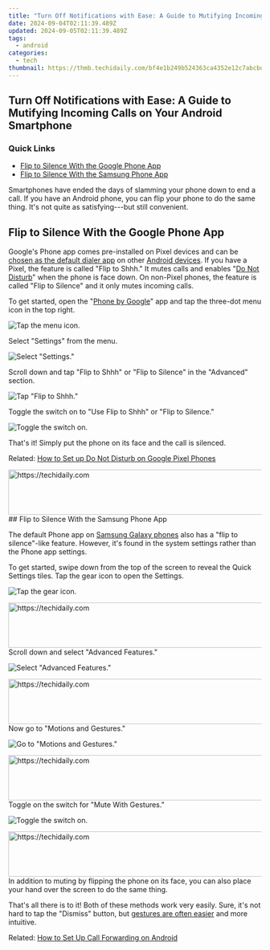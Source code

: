 ```yaml
---
title: "Turn Off Notifications with Ease: A Guide to Mutifying Incoming Calls on Your Android Smartphone"
date: 2024-09-04T02:11:39.489Z
updated: 2024-09-05T02:11:39.489Z
tags:
  - android
categories:
  - tech
thumbnail: https://thmb.techidaily.com/bf4e1b249b524363ca4352e12c7abcbd71ae226692000b54256157e02075b501.jpg
---
```


## Turn Off Notifications with Ease: A Guide to Mutifying Incoming Calls on Your Android Smartphone

### Quick Links

* [Flip to Silence With the Google Phone App](https://instagram-videos.techidaily.com/updated-easy-instagram-posting-for-gif-lovers-4-essential-tips/)
* [Flip to Silence With the Samsung Phone App](https://video-capture.techidaily.com/filming-flicks-guide-for-pc-mac-smartphone-recording/)

 Smartphones have ended the days of slamming your phone down to end a call. If you have an Android phone, you can flip your phone to do the same thing. It's not quite as satisfying---but still convenient.

##  Flip to Silence With the Google Phone App

 Google's Phone app comes pre-installed on Pixel devices and can be [chosen as the default dialer app](https://youtube-zero.techidaily.com/ed-in-2024-essential-guide-to-hashtagging-for-game-focused-yt-channels/) on other [Android devices](https://twitter-videos.techidaily.com/hot-takes-highlight-twitters-trending-topics-for-2024/). If you have a Pixel, the feature is called "Flip to Shhh." It mutes calls and enables "[Do Not Disturb](https://ai-video-apps.techidaily.com/new-2024-approved-transform-your-videos-with-these-12-innovative-online-animation-makers/)" when the phone is face down. On non-Pixel phones, the feature is called "Flip to Silence" and it only mutes incoming calls.

 To get started, open the "[Phone by Google](https://www.anrdoezrs.net/links/3607085/type/dlg/sid/UUhtgUeUpU206239/https://play.google.com/store/apps/details?id=com.google.android.dialer)" app and tap the three-dot menu icon in the top right.

![Tap the menu icon.](https://static1.howtogeekimages.com/wordpress/wp-content/uploads/2022/04/2022-04-15_16-47-51.jpg) 

 Select "Settings" from the menu.

![Select "Settings."](https://static1.howtogeekimages.com/wordpress/wp-content/uploads/2022/04/2022-04-15_16-48-21.jpg) 

 Scroll down and tap "Flip to Shhh" or "Flip to Silence" in the "Advanced" section.

![Tap "Flip to Shhh."](https://static1.howtogeekimages.com/wordpress/wp-content/uploads/2022/04/2022-04-15_16-49-14.jpg) 

 Toggle the switch on to "Use Flip to Shhh" or "Flip to Silence."

![Toggle the switch on.](https://static1.howtogeekimages.com/wordpress/wp-content/uploads/2022/04/2022-04-15_16-49-41.jpg) 

 That's it! Simply put the phone on its face and the call is silenced.

Related: [How to Set up Do Not Disturb on Google Pixel Phones](https://ai-video-apps.techidaily.com/new-2024-approved-transform-your-videos-with-these-12-innovative-online-animation-makers/) 

<!-- affiliate ads begin -->
<a href="https://electronicx.pxf.io/c/5597632/1166360/14483" target="_top" id="1166360">
  <img src="//a.impactradius-go.com/display-ad/14483-1166360" border="0" alt="https://techidaily.com" width="728" height="90"/>
</a>
<img height="0" width="0" src="https://electronicx.pxf.io/i/5597632/1166360/14483" style="position:absolute;visibility:hidden;" border="0" />
<!-- affiliate ads end -->
##  Flip to Silence With the Samsung Phone App

 The default Phone app on [Samsung Galaxy phones](https://instagram-clips.techidaily.com/new-connecting-consciously-with-content-craftsmen-of-your-realm-for-2024/) also has a "flip to silence"-like feature. However, it's found in the system settings rather than the Phone app settings.

 To get started, swipe down from the top of the screen to reveal the Quick Settings tiles. Tap the gear icon to open the Settings.

![Tap the gear icon.](https://static1.howtogeekimages.com/wordpress/wp-content/uploads/2021/11/2021-11-02_16-04-05.png) 

<!-- affiliate ads begin -->
<a href="https://versadesk.pxf.io/c/5597632/1815678/21290" target="_top" id="1815678">
  <img src="//a.impactradius-go.com/display-ad/21290-1815678" border="0" alt="https://techidaily.com" width="728" height="90"/>
</a>
<img height="0" width="0" src="https://versadesk.pxf.io/i/5597632/1815678/21290" style="position:absolute;visibility:hidden;" border="0" />
<!-- affiliate ads end -->
 Scroll down and select "Advanced Features."

![Select "Advanced Features."](https://static1.howtogeekimages.com/wordpress/wp-content/uploads/2022/04/2022-04-15_16-59-31.jpg) 

<!-- affiliate ads begin -->
<a href="https://aligracehair.sjv.io/c/5597632/1902294/19272" target="_top" id="1902294">
  <img src="//a.impactradius-go.com/display-ad/19272-1902294" border="0" alt="https://techidaily.com" width="728" height="90"/>
</a>
<img height="0" width="0" src="https://aligracehair.sjv.io/i/5597632/1902294/19272" style="position:absolute;visibility:hidden;" border="0" />
<!-- affiliate ads end -->
 Now go to "Motions and Gestures."

![Go to "Motions and Gestures."](https://static1.howtogeekimages.com/wordpress/wp-content/uploads/2022/04/2022-04-15_16-59-53.jpg) 

<!-- affiliate ads begin -->
<a href="https://imp.i357552.net/c/5597632/1030380/11832" target="_top" id="1030380">
  <img src="//a.impactradius-go.com/display-ad/11832-1030380" border="0" alt="https://techidaily.com" width="720" height="90"/>
</a>
<img height="0" width="0" src="https://imp.i357552.net/i/5597632/1030380/11832" style="position:absolute;visibility:hidden;" border="0" />
<!-- affiliate ads end -->
 Toggle on the switch for "Mute With Gestures."

![Toggle the switch on.](https://static1.howtogeekimages.com/wordpress/wp-content/uploads/2022/04/2022-04-15_17-00-19.jpg) 

<!-- affiliate ads begin -->
<a href="https://imp.i357552.net/c/5597632/1001446/11832" target="_top" id="1001446">
  <img src="//a.impactradius-go.com/display-ad/11832-1001446" border="0" alt="https://techidaily.com" width="728" height="90"/>
</a>
<img height="0" width="0" src="https://imp.i357552.net/i/5597632/1001446/11832" style="position:absolute;visibility:hidden;" border="0" />
<!-- affiliate ads end -->
 In addition to muting by flipping the phone on its face, you can also place your hand over the screen to do the same thing.

 That's all there is to it! Both of these methods work very easily. Sure, it's not hard to tap the "Dismiss" button, but [gestures are often easier](https://some-techniques.techidaily.com/in-2024-innovation-unveiled-the-complete-moto-z2-review/) and more intuitive.

Related: [How to Set Up Call Forwarding on Android](https://win-howtos.techidaily.com/expert-tips-for-fixing-the-lenovo-laptop-webcam-malfunction/)

<ins class="adsbygoogle"
     style="display:block"
     data-ad-format="autorelaxed"
     data-ad-client="ca-pub-7571918770474297"
     data-ad-slot="1223367746"></ins>



<ins class="adsbygoogle"
     style="display:block"
     data-ad-client="ca-pub-7571918770474297"
     data-ad-slot="8358498916"
     data-ad-format="auto"
     data-full-width-responsive="true"></ins>


